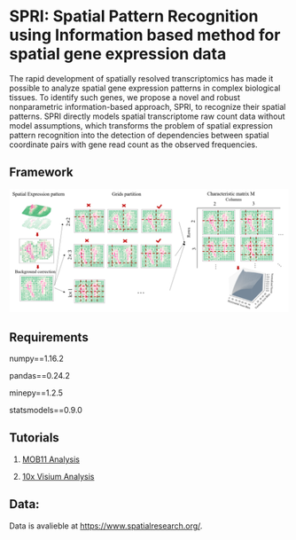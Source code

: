 # SPRI: Spatial Pattern Recognition using Information based method for spatial gene expression data 

The rapid development of spatially resolved transcriptomics has made it possible to analyze spatial gene expression patterns in complex biological tissues. To identify such genes, we propose a novel and robust nonparametric information-based approach, SPRI, to recognize their spatial patterns. SPRI directly models spatial transcriptome raw count data without model assumptions, which transforms the problem of spatial expression pattern recognition into the detection of dependencies between spatial coordinate pairs with gene read count as the observed frequencies. 

## Framework

![image](https://github.com/xiaoyeye/SPRI/blob/main/figure/figure1.png)


## Requirements 

numpy==1.16.2

pandas==0.24.2

minepy==1.2.5

statsmodels==0.9.0


## Tutorials

1. [MOB11 Analysis](https://github.com/xiaoyeye/SPRI/blob/main/docs/MOB11.md)

2. [10x Visium Analysis](https://github.com/xiaoyeye/SPRI/blob/main/docs/10x_Visium.md)


## Data:

Data is avalieble at https://www.spatialresearch.org/.
